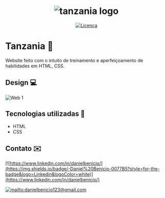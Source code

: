 <h1 align="center">
  <br>
    <img src="https://github.com/danielusi/tanzania-website/blob/main/images/assets.png" alt="tanzania logo">
</h1>
<p align="center">
    <a href="https://github.com/danielusi/tanzania-website/blob/main/LICENSE">
        <img alt="Licença" src="https://img.shields.io/static/v1?label=License&message=MIT&color=294D38&labelColor=D09080">
    </a>
</p>

# Tanzania 🐒

Website feito com o intuito de treinamento e aperfeiçoamento de habilidades em HTML, CSS.

## Design 💻
![Web 1](https://github.com/danielusi/tanzania-website/blob/main/images/desktop.png)

## Tecnologias utilizadas 🚀
- HTML
- CSS 

## Contato ✉️

[![https://www.linkedin.com/in/danielbenicio/](https://img.shields.io/badge/-Daniel%20Benicio-0077B5?style=for-the-badge&logo=Linkedin&logoColor=white)](https://www.linkedin.com/in/danielbenicio/)

[![mailto:danielbenicio123@gmail.com](https://img.shields.io/badge/danielbenicio123@gmail.com-D14836?style=for-the-badge&logo=Gmail&logoColor=white)](mailto:danielbenicio123@gmail.com)

